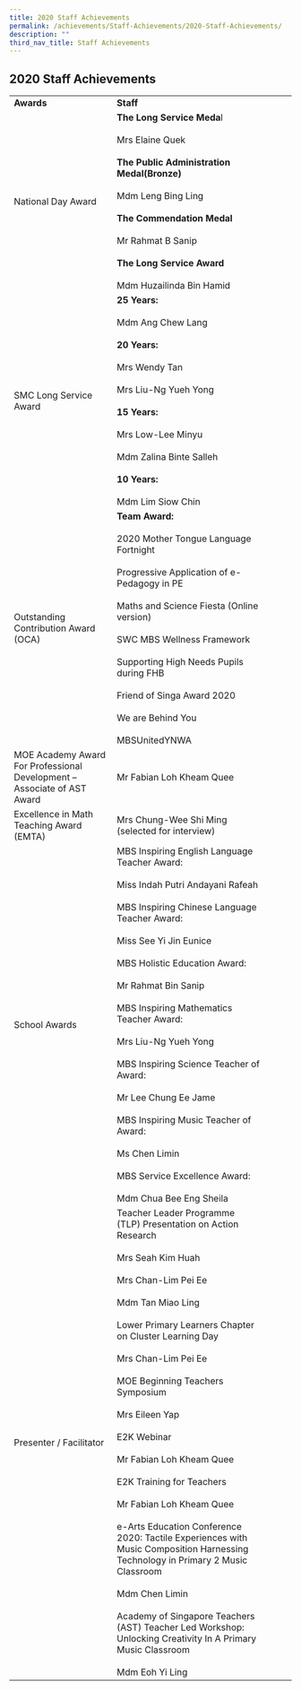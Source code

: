 ```yaml
---
title: 2020 Staff Achievements
permalink: /achievements/Staff-Achievements/2020-Staff-Achievements/
description: ""
third_nav_title: Staff Achievements
---
```

## 2020 Staff Achievements

|                                                                         |                                                                                                                                                                                                                                                                                                                                                                                                                                                                                                                                                                                                                                                                                                     |   |   |   |
|-------------------------------------------------------------------------|-----------------------------------------------------------------------------------------------------------------------------------------------------------------------------------------------------------------------------------------------------------------------------------------------------------------------------------------------------------------------------------------------------------------------------------------------------------------------------------------------------------------------------------------------------------------------------------------------------------------------------------------------------------------------------------------------------|---|---|---|
| **Awards**                                                                 | **Staff**                                                                                                                                                                                                                                                                                                                                                                                                                                                                                                                                                                                                                                                                                               |   |   |   |
| National Day Award                                                      | **The Long Service Meda**l<br><br>Mrs Elaine Quek<br> <br>**The Public Administration Medal(Bronze)**<br><br>Mdm Leng Bing Ling<br> <br>**The Commendation Medal**<br><br>Mr Rahmat B Sanip<br> <br>**The Long Service Award**<br><br>Mdm Huzailinda Bin Hamid<br>                                                                                                                                                                                                                                                                                                                                                                                                                                                             |   |   |   |
| SMC Long Service Award                                                  | **25 Years:**<br><br>Mdm Ang Chew Lang<br> <br>**20 Years:**<br><br>Mrs Wendy Tan<br><br>Mrs Liu-Ng Yueh Yong<br> <br>**15 Years:**<br><br>Mrs Low-Lee Minyu<br><br>Mdm Zalina Binte Salleh<br> <br>**10 Years:**<br><br>Mdm Lim Siow Chin<br>                                                                                                                                                                                                                                                                                                                                                                                                                                                                                          |   |   |   |
| Outstanding Contribution Award (OCA)                                    | **Team Award:**<br><br>2020 Mother Tongue Language Fortnight<br><br>Progressive Application of e-Pedagogy in PE<br><br>Maths and Science Fiesta (Online version)<br><br>SWC MBS Wellness Framework<br><br>Supporting High Needs Pupils during FHB<br><br>Friend of Singa Award 2020<br><br>We are Behind You<br><br>MBSUnitedYNWA<br>                                                                                                                                                                                                                                                                                                                                                                                               |   |   |   |
| MOE Academy Award For Professional Development – Associate of AST Award | Mr Fabian Loh Kheam Quee                                                                                                                                                                                                                                                                                                                                                                                                                                                                                                                                                                                                                                                                            |   |   |   |
| Excellence in Math Teaching Award (EMTA)                                | Mrs Chung-Wee Shi Ming (selected for interview)                                                                                                                                                                                                                                                                                                                                                                                                                                                                                                                                                                                                                                                     |   |   |   |
| School Awards                                                           | MBS Inspiring English Language Teacher Award:<br><br>Miss Indah Putri Andayani Rafeah<br> <br>MBS Inspiring Chinese Language Teacher Award:<br><br>Miss See Yi Jin Eunice<br> <br>MBS Holistic Education Award:<br><br>Mr Rahmat Bin Sanip<br> <br>MBS Inspiring Mathematics Teacher Award:<br><br>Mrs Liu-Ng Yueh Yong<br> <br>MBS Inspiring Science Teacher of Award:<br><br>Mr Lee Chung Ee Jame<br> <br>MBS Inspiring Music Teacher of Award:<br><br>Ms Chen Limin<br> <br>MBS Service Excellence Award:<br><br>Mdm Chua Bee Eng Sheila<br>                                                                                                                                                                             |   |   |   |
| Presenter / Facilitator                                                 | Teacher Leader Programme (TLP) Presentation on Action Research<br><br>Mrs Seah Kim Huah<br><br>Mrs Chan-Lim Pei Ee<br><br>Mdm Tan Miao Ling<br> <br>Lower Primary Learners Chapter on Cluster Learning Day<br><br>Mrs Chan-Lim Pei Ee<br> <br>MOE Beginning Teachers Symposium<br><br>Mrs Eileen Yap<br> <br>E2K Webinar<br><br>Mr Fabian Loh Kheam Quee<br> <br>E2K Training for Teachers<br><br>Mr Fabian Loh Kheam Quee<br> <br>e-Arts Education Conference 2020: Tactile Experiences with Music Composition Harnessing Technology in Primary 2 Music Classroom<br><br>Mdm Chen Limin<br> <br>Academy of Singapore Teachers (AST) Teacher Led Workshop: Unlocking Creativity In A Primary Music Classroom<br><br>Mdm Eoh Yi Ling |   |   |   |